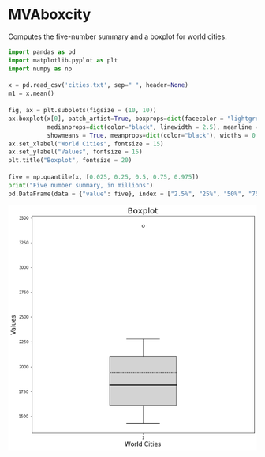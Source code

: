 # MVAboxcity
Computes the five-number summary and a boxplot for world cities.

```python
import pandas as pd
import matplotlib.pyplot as plt
import numpy as np

x = pd.read_csv('cities.txt', sep=" ", header=None)
m1 = x.mean()

fig, ax = plt.subplots(figsize = (10, 10))
ax.boxplot(x[0], patch_artist=True, boxprops=dict(facecolor = "lightgrey"), 
           medianprops=dict(color="black", linewidth = 2.5), meanline = True, 
           showmeans = True, meanprops=dict(color="black"), widths = 0.3)
ax.set_xlabel("World Cities", fontsize = 15)
ax.set_ylabel("Values", fontsize = 15)
plt.title("Boxplot", fontsize = 20)

five = np.quantile(x, [0.025, 0.25, 0.5, 0.75, 0.975])
print("Five number summary, in millions")
pd.DataFrame(data = {"value": five}, index = ["2.5%", "25%", "50%", "75%", "97.5%"]).T
```
![MVAboxcity](MVAboxcity-1_python.png)